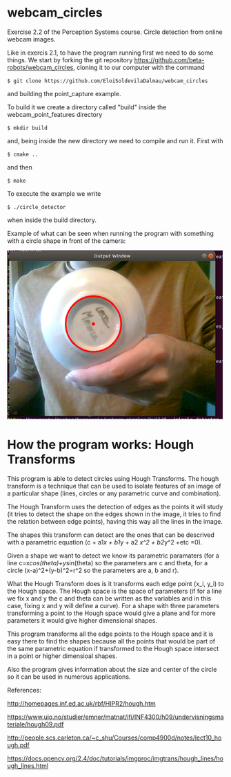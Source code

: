 # webcam_circles

Exercise 2.2 of the Perception Systems course. Circle detection from online webcam images.

Like in exercis 2.1, to have the program running first we need to do some things. We start by forking the git repository https://github.com/beta-robots/webcam_circles, cloning it to our computer with the command

    $ git clone https://github.com/EloiSoldevilaDalmau/webcam_circles
and building the point_capture example.

To build it we create a directory called "build" inside the webcam_point_features directory

    $ mkdir build
and, being inside the new directory we need to compile and run it. First with

    $ cmake .. 
and then

    $ make 
To execute the example we write

    $ ./circle_detector
when inside the build directory.


Example of what can be seen when running the program with something with a circle shape in front of the camera:

<img src="images/circle_detector_1.png" width="500">


# How the program works: Hough Transforms

This program is able to detect circles using Hough Transforms. The hough transform is a technique that can be used to isolate features of an image of a particular shape (lines, circles or any parametric curve and combination).

The Hough Transform uses the detection of edges as the points it will study (it tries to detect the shape on the edges shown in the image, it tries to find the relation between edge points), having this way all the lines in the image. 

The shapes this transform can detect are the ones that can be descrived with a parametric equation (c + a1*x + b1*y + a2 *x^2 + b2*y^2 +etc =0).

Given a shape we want to detect we know its parametric paramaters (for a line c=x*cos(theta)+y*sin(theta) so the parameters are c and theta, for a circle (x-a)^2+(y-b)^2=r^2 so the parameters are a, b and r). 

What the Hough Transform does is it transforms each edge point (x_i, y_i) to the Hough space. The Hough space is the space of parameters (if for a line we fix x and y the c and theta can be written as the variables and in this case, fixing x and y will define a curve). For a shape with three parameters transforming a point to the Hough space would give a plane and for more parameters it would give higher dimensional shapes.

This program transforms all the edge points to the Hough space and it is easy there to find the shapes because all the points that would be part of the same parametric equation if transformed to the Hough space intersect in a point or higher dimensioal shapes.


Also the program gives information about the size and center of the circle so it can be used in numerous applications.

References:

http://homepages.inf.ed.ac.uk/rbf/HIPR2/hough.htm

https://www.uio.no/studier/emner/matnat/ifi/INF4300/h09/undervisningsmateriale/hough09.pdf

http://people.scs.carleton.ca/~c_shu/Courses/comp4900d/notes/lect10_hough.pdf

https://docs.opencv.org/2.4/doc/tutorials/imgproc/imgtrans/hough_lines/hough_lines.html
